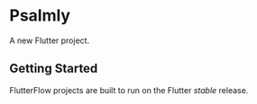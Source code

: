 # Psalmly

A new Flutter project.

## Getting Started

FlutterFlow projects are built to run on the Flutter _stable_ release.
